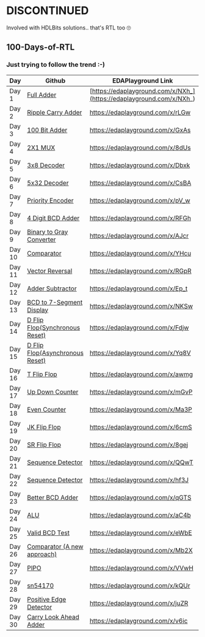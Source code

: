 # DISCONTINUED

Involved with HDLBits solutions.. that's RTL too 🙄

## 100-Days-of-RTL

###  Just trying to follow the trend :-)


| Day         | Github                                                           |  EDAPlayground Link                                             |
| ----------  | ---------------------------------------------------------------- | -------------------------------------------------------------- |
| Day 1       | [Full Adder](https://github.com/devchadha-jmi/100-Days-of-RTL/tree/main/Day%201%20Full%20Adder) | [https://edaplayground.com/x/NXh_](https://edaplayground.com/x/NXh_)  |
| Day 2       | [Ripple Carry Adder](https://github.com/devchadha-jmi/100-Days-of-RTL/tree/main/Day%202%20Ripple%20Carry%20Adder) | https://edaplayground.com/x/rLGw |
| Day 3       | [100 Bit Adder](https://github.com/devchadha-jmi/100-Days-of-RTL/tree/main/Day%203%20100bit%20Adder) | https://edaplayground.com/x/GxAs |
| Day 4       | [2X1 MUX](https://github.com/devchadha-jmi/100-Days-of-RTL/tree/main/Day%204%202X1%20Mux)  | https://edaplayground.com/x/8dUs  |
| Day 5       | [3x8 Decoder](https://github.com/devchadha-jmi/100-Days-of-RTL/tree/main/Day%205%203x8%20Decoder)  | https://edaplayground.com/x/Dbxk  |
| Day 6       | [5x32 Decoder](https://github.com/devchadha-jmi/100-Days-of-RTL/tree/main/Day%206%205x32%20Decoder) | https://edaplayground.com/x/CsBA  |
| Day 7       | [Priority Encoder](https://github.com/devchadha-jmi/100-Days-of-RTL/tree/main/Day%207%20Priority%20Encoder) | https://edaplayground.com/x/pV_w  |
| Day 8       | [4 Digit BCD Adder](https://github.com/devchadha-jmi/100-Days-of-RTL/tree/main/Day%208%204digit%20BCD%20Adder) | https://edaplayground.com/x/RFGh  |
| Day 9       | [Binary to Gray Converter](https://github.com/devchadha-jmi/100-Days-of-RTL/tree/main/Day%209%20Binary%20to%20Gray%20Converter)| https://edaplayground.com/x/AJcr  |
| Day 10      | [Comparator](https://github.com/devchadha-jmi/100-Days-of-RTL/tree/main/Day%2010%20Comparator) | https://edaplayground.com/x/YHcu  |
| Day 11      | [Vector Reversal](https://github.com/devchadha-jmi/100-Days-of-RTL/tree/main/Day%2011%20Vector%20Reversal) | https://edaplayground.com/x/RGpR  |
| Day 12      | [Adder Subtractor](https://github.com/devchadha-jmi/100-Days-of-RTL/tree/main/Day%2012%20Adder-Subtractor) | https://edaplayground.com/x/Ep_t  |
| Day 13      | [BCD to 7-Segment Display](https://github.com/devchadha-jmi/100-Days-of-RTL/tree/main/Day%2013%20BCD%20to%207%20Segement%20Display) | https://edaplayground.com/x/NKSw  |
| Day 14      | [D Flip Flop(Synchronous Reset)](https://github.com/devchadha-jmi/100-Days-of-RTL/tree/main/Day%2014%20D%20Flip-Flop%20Synchronous%20Reset) | https://edaplayground.com/x/Fdjw  |
| Day 15      | [D Flip Flop(Asynchronous Reset)](https://github.com/devchadha-jmi/100-Days-of-RTL/tree/main/Day%2015%20D%20Flip-Flop%20Asynchronous%20Reset) | https://edaplayground.com/x/Yq8V  |
| Day 16      | [T Flip Flop](https://github.com/devchadha-jmi/100-Days-of-RTL/tree/main/Day%2016%20TFF) | https://edaplayground.com/x/awmg  |
| Day 17      | [Up Down Counter](https://github.com/devchadha-jmi/100-Days-of-RTL/tree/main/Day%2017%20Up-Down%20Counter) | https://edaplayground.com/x/mGvP  |
| Day 18      | [Even Counter](https://github.com/devchadha-jmi/100-Days-of-RTL/tree/main/Day%2018%20Even%20Counter) | https://edaplayground.com/x/Ma3P  |
| Day 19      | [JK Flip Flop](https://github.com/devchadha-jmi/100-Days-of-RTL/tree/main/Day%2019%20JK%20FF) | https://edaplayground.com/x/6cmS |
| Day 20      | [SR Flip Flop](https://github.com/devchadha-jmi/100-Days-of-RTL/tree/main/Day%2020%20SR%20FF) | https://edaplayground.com/x/8gej |
| Day 21      | [Sequence Detector](https://github.com/devchadha-jmi/100-Days-of-RTL/tree/main/Day%2021%20Sequence%20Detector) | https://edaplayground.com/x/QQwT |
| Day 22      | [Sequence Detector](https://github.com/devchadha-jmi/100-Days-of-RTL/tree/main/Day%2022%20Sequence%20Detector) | https://edaplayground.com/x/hf3J |
| Day 23      | [Better BCD Adder](https://github.com/devchadha-jmi/100-Days-of-RTL/tree/main/Day%2023%20Better%20BCD%20Adder) | https://edaplayground.com/x/qGTS |
| Day 24      | [ALU](https://github.com/devchadha-jmi/100-Days-of-RTL/tree/main/Day%2024%20ALU) | https://edaplayground.com/x/aC4b |
| Day 25      | [Valid BCD Test](https://github.com/devchadha-jmi/100-Days-of-RTL/tree/main/Day%2025%20Valid%20BCD%20Test) | https://edaplayground.com/x/eWbE |
| Day 26      | [Comparator (A new approach)](https://github.com/devchadha-jmi/100-Days-of-RTL/tree/main/Day%2026%20Comparator%20(Better%20Approach)) | https://edaplayground.com/x/Mb2X |
| Day 27      | [PIPO](https://github.com/devchadha-jmi/100-Days-of-RTL/tree/main/Day%2027%20PIPO) | https://edaplayground.com/x/VVwH |
| Day 28      | [sn54170](https://github.com/devchadha-jmi/100-Days-of-RTL/tree/main/Day%2028%20sn54170) | https://edaplayground.com/x/kQUr |
| Day 29      | [Positive Edge Detector](https://github.com/devchadha-jmi/100-Days-of-RTL/tree/main/Day%2029%20Positive%20Edge%20Detector) | https://edaplayground.com/x/juZR |
| Day 30      | [Carry Look Ahead Adder](https://github.com/devchadha-jmi/100-Days-of-RTL/tree/main/Day%2030%20Carry%20Look%20Ahead%20Adder) | https://edaplayground.com/x/v6ic |
